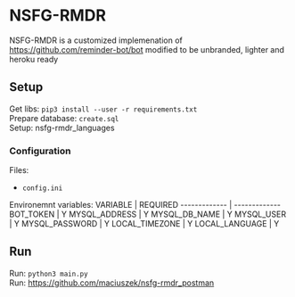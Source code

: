 # NSFG-RMDR

NSFG-RMDR is a customized implemenation of https://github.com/reminder-bot/bot modified to be unbranded, lighter and heroku ready

## Setup

Get libs: `pip3 install --user -r requirements.txt`\
Prepare database: `create.sql`\
Setup: nsfg-rmdr_languages

### Configuration

Files:
* `config.ini` 

Environemnt variables:
VARIABLE | REQUIRED
------------- | -------------
BOT_TOKEN | Y
MYSQL_ADDRESS | Y
MYSQL_DB_NAME | Y
MYSQL_USER | Y
MYSQL_PASSWORD | Y
LOCAL_TIMEZONE | Y
LOCAL_LANGUAGE | Y

## Run

Run: `python3 main.py`\
Run: https://github.com/maciuszek/nsfg-rmdr_postman
